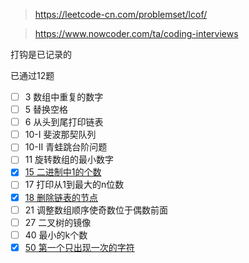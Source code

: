 > https://leetcode-cn.com/problemset/lcof/

> https://www.nowcoder.com/ta/coding-interviews

打钩是已记录的

已通过12题
- [ ] 3 数组中重复的数字  
- [ ] 5 替换空格
- [ ] 6 从头到尾打印链表
- [ ] 10-I 斐波那契队列
- [ ] 10-II 青蛙跳台阶问题
- [ ] 11 旋转数组的最小数字
- [x] [15 二进制中1的个数](./15.md)
- [ ] 17 打印从1到最大的n位数
- [x] [18 删除链表的节点  ](./18.md)
- [ ] 21 调整数组顺序使奇数位于偶数前面
- [ ] 27 二叉树的镜像  
- [ ] 40 最小的k个数  
- [x] [50 第一个只出现一次的字符  ](./50.md)